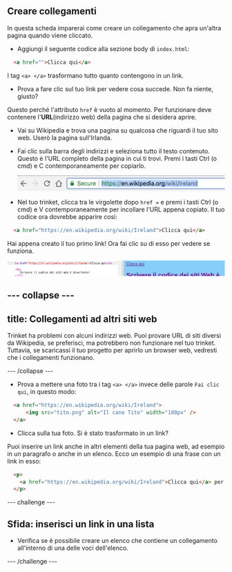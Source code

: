 ## Creare collegamenti

In questa scheda imparerai come creare un collegamento che apra un'altra pagina quando viene cliccato.

- Aggiungi il seguente codice alla sezione body di `index.html`:

```html
  <a href="">Clicca qui</a>
```

I tag `<a> </a>` trasformano tutto quanto contengono in un link.

- Prova a fare clic sul tuo link per vedere cosa succede. Non fa niente, giusto?

Questo perché l'attributo `href` è vuoto al momento. Per funzionare deve contenere l'**URL**(indirizzo web) della pagina che si desidera aprire.

- Vai su Wikipedia e trova una pagina su qualcosa che riguardi il tuo sito web. Userò la pagina sull'Irlanda.

- Fai clic sulla barra degli indirizzi e seleziona tutto il testo contenuto. Questo è l'URL completo della pagina in cui ti trovi. Premi i tasti <kdb>Ctrl</kdb> (o <kdb>cmd</kdb>) e <kdb>C</kdb> contemporaneamente per copiarlo.
    
    ![URL nella barra degli indirizzi](images/AddressBarURL.png)

- Nel tuo trinket, clicca tra le virgolette dopo `href =` e premi i tasti <kdb>Ctrl</kdb> (o <kdb>cmd</kdb>) e <kdb>V</kdb> contemporaneamente per incollare l'URL appena copiato. Il tuo codice ora dovrebbe apparire così:

```html
  <a href="https://en.wikipedia.org/wiki/Ireland">Clicca qui</a>
```

Hai appena creato il tuo primo link! Ora fai clic su di esso per vedere se funziona.

![Tag link](images/egLinkTagWithURL.png)

--- collapse ---
---
title: Collegamenti ad altri siti web
---

Trinket ha problemi con alcuni indirizzi web. Puoi provare URL di siti diversi da Wikipedia, se preferisci, ma potrebbero non funzionare nel tuo trinket. Tuttavia, se scaricassi il tuo progetto per aprirlo un browser web, vedresti che i collegamenti funzionano.

--- /collapse ---

- Prova a mettere una foto tra i tag `<a> </a>` invece delle parole `Fai clic qui`, in questo modo:

```html
  <a href="https://en.wikipedia.org/wiki/Ireland">
      <img src="tito.png" alt="Il cane Tito" width="100px" />
  </a>
```

- Clicca sulla tua foto. Si è stato trasformato in un link?

Puoi inserire un link anche in altri elementi della tua pagina web, ad esempio in un paragrafo o anche in un elenco. Ecco un esempio di una frase con un link in esso:

```html
  <p>
    <a href="https://en.wikipedia.org/wiki/Ireland">Clicca qui</a> per leggere la pagina di Wikipedia!
  </p>
```

--- challenge ---

## Sfida: inserisci un link in una lista

- Verifica se è possibile creare un elenco che contiene un collegamento all'interno di una delle voci dell'elenco.

--- /challenge ---